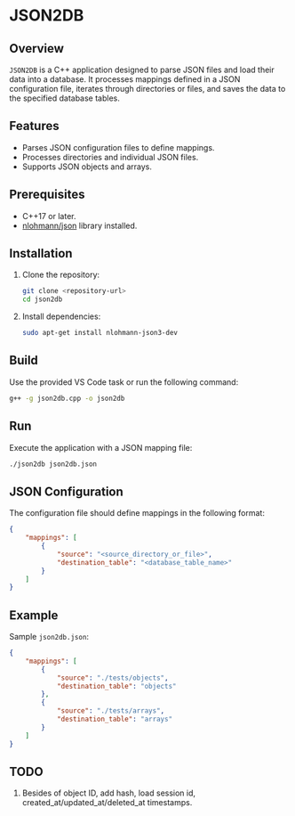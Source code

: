 # JSON2DB

## Overview
`JSON2DB` is a C++ application designed to parse JSON files and load their data into a database. It processes mappings defined in a JSON configuration file, iterates through directories or files, and saves the data to the specified database tables.

## Features
- Parses JSON configuration files to define mappings.
- Processes directories and individual JSON files.
- Supports JSON objects and arrays.

## Prerequisites
- C++17 or later.
- [nlohmann/json](https://github.com/nlohmann/json) library installed.

## Installation
1. Clone the repository:
   ```bash
   git clone <repository-url>
   cd json2db
   ```
2. Install dependencies:
   ```bash
   sudo apt-get install nlohmann-json3-dev
   ```

## Build
Use the provided VS Code task or run the following command:
```bash
g++ -g json2db.cpp -o json2db
```

## Run
Execute the application with a JSON mapping file:
```bash
./json2db json2db.json
```

## JSON Configuration
The configuration file should define mappings in the following format:
```json
{
    "mappings": [
        {
            "source": "<source_directory_or_file>",
            "destination_table": "<database_table_name>"
        }
    ]
}
```

## Example
Sample `json2db.json`:
```json
{
    "mappings": [
        {
            "source": "./tests/objects",
            "destination_table": "objects"
        },
        {
            "source": "./tests/arrays",
            "destination_table": "arrays"
        }
    ]
}
```

## TODO
1. Besides of object ID, add hash, load session id, created_at/updated_at/deleted_at timestamps.
